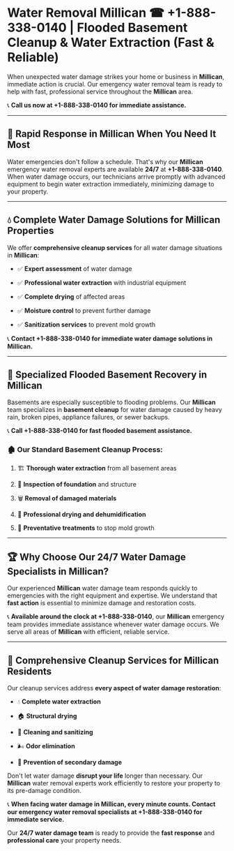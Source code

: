 # Water Removal Millican ☎ +1-888-338-0140 | Flooded Basement Cleanup & Water Extraction (Fast & Reliable)

When unexpected water damage strikes your home or business in **Millican**, immediate action is crucial. Our emergency water removal team is ready to help with fast, professional service throughout the **Millican** area. 

📞 **Call us now at +1-888-338-0140 for immediate assistance.**
---
## 🚀 Rapid Response in Millican When You Need It Most
Water emergencies don't follow a schedule. That's why our **Millican** emergency water removal experts are available **24/7** at **+1-888-338-0140**. When water damage occurs, our technicians arrive promptly with advanced equipment to begin water extraction immediately, minimizing damage to your property.
---
## 💧 Complete Water Damage Solutions for Millican Properties
We offer **comprehensive cleanup services** for all water damage situations in **Millican**:
- ✅ **Expert assessment** of water damage  
- ✅ **Professional water extraction** with industrial equipment  
- ✅ **Complete drying** of affected areas  
- ✅ **Moisture control** to prevent further damage  
- ✅ **Sanitization services** to prevent mold growth  
📞 **Contact +1-888-338-0140 for immediate water damage solutions in Millican.**
---
## 🌊 Specialized Flooded Basement Recovery in Millican
Basements are especially susceptible to flooding problems. Our **Millican** team specializes in **basement cleanup** for water damage caused by heavy rain, broken pipes, appliance failures, or sewer backups. 
📞 **Call +1-888-338-0140 for fast flooded basement assistance.**
### 🏚️ Our Standard Basement Cleanup Process:
1. 🏗️ **Thorough water extraction** from all basement areas  
2. 🔎 **Inspection of foundation** and structure  
3. 🗑️ **Removal of damaged materials**  
4. 💨 **Professional drying and dehumidification**  
5. 🚫 **Preventative treatments** to stop mold growth  
---
## 🏆 Why Choose Our 24/7 Water Damage Specialists in Millican?
Our experienced **Millican** water damage team responds quickly to emergencies with the right equipment and expertise. We understand that **fast action** is essential to minimize damage and restoration costs.
📞 **Available around the clock at +1-888-338-0140**, our **Millican** emergency team provides immediate assistance whenever water damage occurs. We serve all areas of **Millican** with efficient, reliable service.
---
## 🧹 Comprehensive Cleanup Services for Millican Residents
Our cleanup services address **every aspect of water damage restoration**:
- 💧 **Complete water extraction**  
- 🏠 **Structural drying**  
- 🧼 **Cleaning and sanitizing**  
- 🌬️ **Odor elimination**  
- 🚫 **Prevention of secondary damage**  
Don't let water damage **disrupt your life** longer than necessary. Our **Millican** water removal experts work efficiently to restore your property to its pre-damage condition.
📞 **When facing water damage in Millican, every minute counts. Contact our emergency water removal specialists at +1-888-338-0140 for immediate service.**
Our **24/7 water damage team** is ready to provide the **fast response** and **professional care** your property needs.
